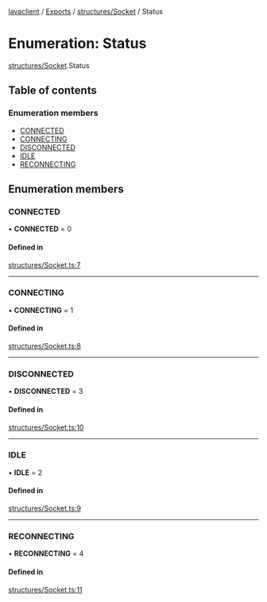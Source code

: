 [lavaclient](../README.md) / [Exports](../modules.md) / [structures/Socket](../modules/structures_socket.md) / Status

# Enumeration: Status

[structures/Socket](../modules/structures_socket.md).Status

## Table of contents

### Enumeration members

- [CONNECTED](structures_socket.status.md#connected)
- [CONNECTING](structures_socket.status.md#connecting)
- [DISCONNECTED](structures_socket.status.md#disconnected)
- [IDLE](structures_socket.status.md#idle)
- [RECONNECTING](structures_socket.status.md#reconnecting)

## Enumeration members

### CONNECTED

• **CONNECTED** = 0

#### Defined in

[structures/Socket.ts:7](https://github.com/Lavaclient/lavaclient/blob/5ad9bfc/src/structures/Socket.ts#L7)

___

### CONNECTING

• **CONNECTING** = 1

#### Defined in

[structures/Socket.ts:8](https://github.com/Lavaclient/lavaclient/blob/5ad9bfc/src/structures/Socket.ts#L8)

___

### DISCONNECTED

• **DISCONNECTED** = 3

#### Defined in

[structures/Socket.ts:10](https://github.com/Lavaclient/lavaclient/blob/5ad9bfc/src/structures/Socket.ts#L10)

___

### IDLE

• **IDLE** = 2

#### Defined in

[structures/Socket.ts:9](https://github.com/Lavaclient/lavaclient/blob/5ad9bfc/src/structures/Socket.ts#L9)

___

### RECONNECTING

• **RECONNECTING** = 4

#### Defined in

[structures/Socket.ts:11](https://github.com/Lavaclient/lavaclient/blob/5ad9bfc/src/structures/Socket.ts#L11)
